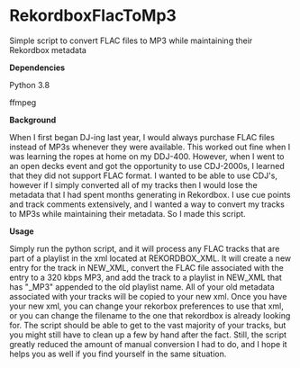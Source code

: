 # RekordboxFlacToMp3
Simple script to convert FLAC files to MP3 while maintaining their Rekordbox metadata

**Dependencies**

Python 3.8

ffmpeg


**Background**

When I first began DJ-ing last year, I would always purchase FLAC files instead of MP3s whenever they were available. This worked out fine when I was learning the ropes at home on my DDJ-400. However, when I went to an open decks event and got the opportunity to use CDJ-2000s, I learned that they did not support FLAC format. I wanted to be able to use CDJ's, however if I simply converted all of my tracks then I would lose the metadata that I had spent months generating in Rekordbox. I use cue points and track comments extensively, and I wanted a way to convert my tracks to MP3s while maintaining their metadata. So I made this script.

**Usage**

Simply run the python script, and it will process any FLAC tracks that are part of a playlist in the xml located at REKORDBOX_XML. It will create a new entry for the track in NEW_XML, convert the FLAC file associated with the entry to a 320 kbps MP3, and add the track to a playlist in NEW_XML that has "\_MP3" appended to the old playlist name. All of your old metadata associated with your tracks will be copied to your new xml. Once you have your new xml, you can change your rekorbox preferences to use that xml, or you can change the filename to the one that rekordbox is already looking for. The script should be able to get to the vast majority of your tracks, but you might still have to clean up a few by hand after the fact. Still, the script greatly reduced the amount of manual conversion I had to do, and I hope it helps you as well if you find yourself in the same situation.

